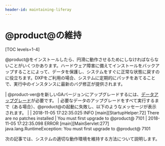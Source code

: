 ```yaml
---
header-id: maintaining-liferay
---
```


# @product@の維持

[TOC levels=1-4]

@product@をインストールしたら、円滑に動作させるためにしなければならないことがいくつかあります。ハードウェア障害に備えてインストールをバックアップすることによって、データを保護し、システムをすぐに正常な状態に戻すのに役立ちます。DXPをご利用の場合、システムに定期的にパッチをあてることで、実行中のインスタンスに最新のバグ修正が提供されます。

| @product-ver@を新しいGAバージョンにアップグレードするには、[データアップグレード](/discover/deployment/-/knowledge_base/7-1/upgrading-to-liferay-71-ja)が必要です。
| 必要なデータのアップグレードをすべて実行するまで（ある場合）、@product@の起動に失敗し、以下のようなメッセージが表示されます。
| 
|     2018-11-05 17:22:35.025 INFO  [main][StartupHelper:72] There are no patches installed
|     You must first upgrade to @product@ 7101
|     2018-11-05 17:22:35.098 ERROR [main][MainServlet:277] java.lang.RuntimeException: You must first upgrade to @product@ 7101

次の記事では、システムの適切な動作環境を維持する方法について説明します。
